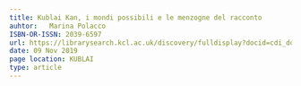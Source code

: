 ```yaml
---
title: Kublai Kan, i mondi possibili e le menzogne del racconto
auhtor:   Marina Polacco
ISBN-OR-ISSN: 2039-6597
url: https://librarysearch.kcl.ac.uk/discovery/fulldisplay?docid=cdi_doaj_primary_oai_doaj_org_article_51cc6adfb31448d6b1def8b938a93736&context=PC&vid=44KCL_INST:44KCL_INST&lang=en&search_scope=MyInst_and_CI&adaptor=Primo%20Central&tab=Everything&query=any,contains,kublai&offset=0
date: 09 Nov 2019
page location: KUBLAI
type: article
---
```

